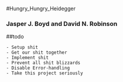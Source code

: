 #Hungry_Hungry_Heidegger

### Jasper J. Boyd and David N. Robinson

##todo

    - Setup shit
    - Get our shit together
    - Implement shit
    - Prevent all shit blizzards
    - Disable Error-handling
    - Take this project seriously